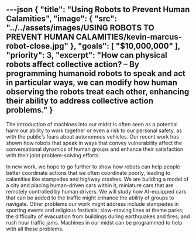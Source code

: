 ---json
{
  "title": "Using Robots to Prevent Human Calamities",
  "image": {
    "src": "../../assets/images/USING ROBOTS TO PREVENT HUMAN CALAMITIES/kevin-marcus-robot-close.jpg"
  },
  "goals": [
    "$10,000,000"
  ],
  "priority": 3,
  "excerpt": "How can physical robots affect collective action? – By programming humanoid robots to speak and act in particular ways, we can modify how human observing the robots treat each other, enhancing their ability to address collective action problems."
}
---

The introduction of machines into our midst is often seen as a potential harm our ability to work together or even a risk to our personal safety, as with the public’s fears about autonomous vehicles.  Our recent work has shown how robots that speak in ways that convey vulnerability affect the conversational dynamics of human groups and enhance their satisfaction with their joint problem-solving efforts.

In new work, we hope to go further to show how robots can help people better coordinate actions that we often coordinate poorly, leading to calamities like stampedes and highway crashes. We are building a model of a city and placing human-driven cars within it, miniature cars that are remotely controlled by human drivers. We will study how AI-equipped cars that can be added to the traffic might enhance the ability of groups to navigate.  Other problems our work might address include stampedes in sporting events and religious festivals; slow-moving lines at theme parks; the difficulty of evacuation from buildings during earthquakes and fires; and rush hour traffic jams. Machines in our midst can be programmed to help with all these problems.